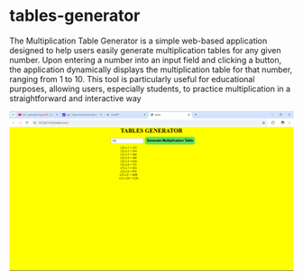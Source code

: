 # tables-generator

<p>The Multiplication Table Generator is a simple web-based application designed to help users easily generate multiplication tables for any given number. Upon entering a number into an input field and clicking a button, the application dynamically displays the multiplication table for that number, ranging from 1 to 10. This tool is particularly useful for educational purposes, allowing users, especially students, to practice multiplication in a straightforward and interactive way</p>
<img src="https://github.com/udaykiranuk11/tables-generator/blob/main/Screenshot%202024-11-17%20085411.png?raw=true"/>
